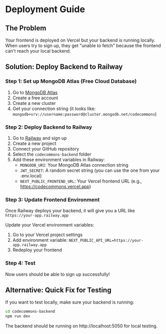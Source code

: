 # Deployment Guide

## The Problem
Your frontend is deployed on Vercel but your backend is running locally. When users try to sign up, they get "unable to fetch" because the frontend can't reach your local backend.

## Solution: Deploy Backend to Railway

### Step 1: Set up MongoDB Atlas (Free Cloud Database)
1. Go to [MongoDB Atlas](https://www.mongodb.com/atlas)
2. Create a free account
3. Create a new cluster
4. Get your connection string (it looks like: `mongodb+srv://username:password@cluster.mongodb.net/codecommons`)

### Step 2: Deploy Backend to Railway
1. Go to [Railway](https://railway.app) and sign up
2. Create a new project
3. Connect your GitHub repository
4. Select the `codecommons-backend` folder
5. Add these environment variables in Railway:
   - `MONGODB_URI`: Your MongoDB Atlas connection string
   - `JWT_SECRET`: A random secret string (you can use the one from your .env.local)
   - `NEXT_PUBLIC_FRONTEND_URL`: Your Vercel frontend URL (e.g., https://codecommons.vercel.app)

### Step 3: Update Frontend Environment
Once Railway deploys your backend, it will give you a URL like `https://your-app.railway.app`

Update your Vercel environment variables:
1. Go to your Vercel project settings
2. Add environment variable: `NEXT_PUBLIC_API_URL=https://your-app.railway.app`
3. Redeploy your frontend

### Step 4: Test
Now users should be able to sign up successfully!

## Alternative: Quick Fix for Testing
If you want to test locally, make sure your backend is running:
```bash
cd codecommons-backend
npm run dev
```

The backend should be running on http://localhost:5050 for local testing. 